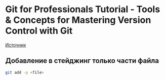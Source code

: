 # Git for Professionals Tutorial - Tools & Concepts for Mastering Version Control with Git

[Источник](https://youtu.be/Uszj_k0DGsg)

## Добавление в стейджинг только части файла

```bash
git add -p <file>
```
